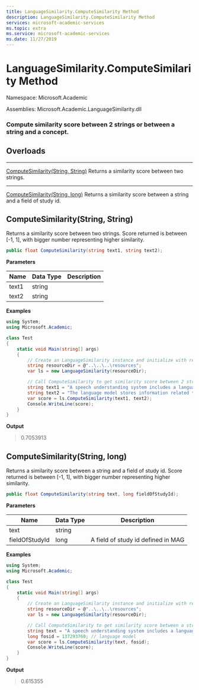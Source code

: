```yaml
---
title: LanguageSimilarity.ComputeSimilarity Method
description: LanguageSimilarity.ComputeSimilarity Method
services: microsoft-academic-services
ms.topic: extra
ms.service: microsoft-academic-services
ms.date: 11/27/2019
---
```

# LanguageSimilarity.ComputeSimilarity Method

Namespace: Microsoft.Academic

Assemblies: Microsoft.Academic.LanguageSimilarity.dll

### Compute similarity score between 2 strings or between a string and a concept.

## Overloads

---
[ComputeSimilarity(String, String)](#computesimilaritystring-string) Returns a similarity score between two strings.


---
[ComputeSimilarity(String, long)](#computesimilaritystring-long) Returns a similarity score between a string and a field of study id.

## ComputeSimilarity(String, String)

Returns a similarity score between two strings. Score returned is between [-1, 1], with bigger number representing higher similarity.

  ```C#
  public float ComputeSimilarity(string text1, string text2);
  ```

**Parameters**

Name | Data Type | Description
--- | --- | ---
text1 | string | 
text2 | string | 

**Examples**

  ```C#
  using System;
  using Microsoft.Academic;

  class Test
  {
      static void Main(string[] args)
      {
          // Create an LanguageSimilarity instance and initialize with resources
          string resourceDir = @"..\..\..\resources";
          var ls = new LanguageSimilarity(resourceDir);

          // Call ComputeSimilarity to get similarity score between 2 strings
          string text1 = "A speech understanding system includes a language model";
          string text2 = "The language model stores information related to words and semantic information";
          var score = ls.ComputeSimilarity(text1, text2);
          Console.WriteLine(score);
      }
  }
  ```

**Output**

  > 0.7053913

## ComputeSimilarity(String, long)

Returns a similarity score between a string and a field of study id. Score returned is between [-1, 1], with bigger number representing higher similarity.

   ```C#
   public float ComputeSimilarity(string text, long fieldOfStudyId);
   ```

**Parameters**

Name | Data Type | Description
--- | --- | ---
text | string |
fieldOfStudyId | long | A field of study id defined in MAG

**Examples**

  ```C#
  using System;
  using Microsoft.Academic;

  class Test
  {
      static void Main(string[] args)
      {
          // Create an LanguageSimilarity instance and initialize with resources
          string resourceDir = @"..\..\..\resources";
          var ls = new LanguageSimilarity(resourceDir);

          // Call ComputeSimilarity to get similarity score between a string and a concept
          string text = "A speech understanding system includes a language model";
          long fosid = 137293760; // language model
          var score = ls.ComputeSimilarity(text, fosid);
          Console.WriteLine(score);
      }
  }
  ```

**Output**

  > 0.615355
